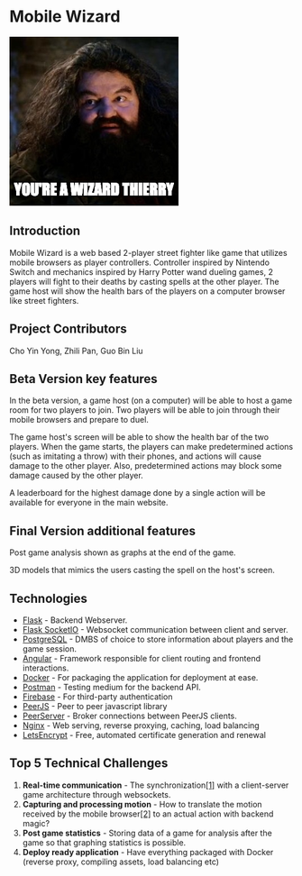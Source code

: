 # Mobile Wizard
![alt text][logo]

## Introduction
Mobile Wizard is a web based 2-player street fighter like game that utilizes mobile browsers as player controllers.
Controller inspired by Nintendo Switch and mechanics inspired by Harry Potter wand dueling games, 2 players will fight to their
deaths by casting spells at the other player. The game host will show the health bars of the players on a computer browser
like street fighters.

## Project Contributors
Cho Yin Yong, Zhili Pan, Guo Bin Liu

## Beta Version key features
In the beta version, a game host (on a computer) will be able to host a game room for two players to join.
Two players will be able to join through their mobile browsers and prepare to duel.

The game host's screen will be able to show the health bar of the two players.
When the game starts, the players can make predetermined actions (such as imitating a throw) with their phones,
and actions will cause damage to the other player. Also, predetermined actions may block some damage caused by
the other player.

A leaderboard for the highest damage done by a single action will be available for everyone in the main website.

## Final Version additional features
Post game analysis shown as graphs at the end of the game.

3D models that mimics the users casting the spell on the host's screen.

## Technologies
- [Flask](http://flask.pocoo.org/) - Backend Webserver.
- [Flask SocketIO](https://flask-socketio.readthedocs.io/en/latest/) - Websocket communication between client and server.
- [PostgreSQL](https://www.postgresql.org/) - DMBS of choice to store information about players and the game session.
- [Angular](https://angular.io) - Framework responsible for client routing and frontend interactions.
- [Docker](https://docker.io) - For packaging the application for deployment at ease.
- [Postman](https://www.getpostman.com) - Testing medium for the backend API.
- [Firebase](https://firebase.google.com/) - For third-party authentication
- [PeerJS](https://peerjs.com/) - Peer to peer javascript library
- [PeerServer](https://github.com/peers/peerjs-server) - Broker connections between PeerJS clients.
- [Nginx](https://www.nginx.com/) - Web serving, reverse proxying, caching, load balancing 
- [LetsEncrypt](https://letsencrypt.org/) - Free, automated certificate generation and renewal


## Top 5 Technical Challenges
1. **Real-time communication** - The synchronization[[1]](http://www.gabrielgambetta.com/client-server-game-architecture.html) with a client-server game architecture through websockets.
2. **Capturing and processing motion** - How to translate the motion received by the mobile browser[[2]](http://www.albertosarullo.com/demos/accelerometer/) to an actual action with backend magic?
4. **Post game statistics** - Storing data of a game for analysis after the game so that graphing statistics is possible.
5. **Deploy ready application** - Have everything packaged with Docker (reverse proxy, compiling assets, load balancing etc)

[logo]: docs/you_a_wizard.png "You're a Wizard, Thierry."
